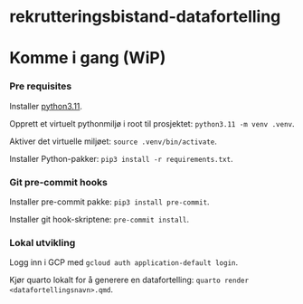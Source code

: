 # rekrutteringsbistand-datafortelling

# Komme i gang (WiP)

### Pre requisites

Installer [python3.11](https://www.python.org/downloads/).

Opprett et virtuelt pythonmiljø i root til prosjektet: `python3.11 -m venv .venv`.

Aktiver det virtuelle miljøet: `source .venv/bin/activate`.

Installer Python-pakker: `pip3 install -r requirements.txt`.

### Git pre-commit hooks

Installer pre-commit pakke: `pip3 install pre-commit`.

Installer git hook-skriptene: `pre-commit install`.

### Lokal utvikling

Logg inn i GCP med `gcloud auth application-default login`.

Kjør quarto lokalt for å generere en datafortelling: `quarto render <datafortellingsnavn>.qmd`.

